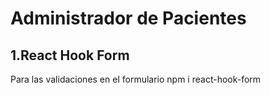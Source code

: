 # Administrador de Pacientes
## 1.React Hook Form
Para las validaciones en el formulario
npm i react-hook-form